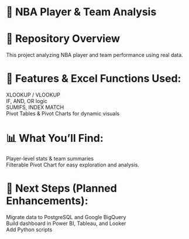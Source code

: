 # 🏀 NBA Player & Team Analysis

# 📁 Repository Overview
This project analyzing NBA player and team performance using real data.

# 🔧 Features & Excel Functions Used:
XLOOKUP / VLOOKUP <br>
IF, AND, OR logic <br>
SUMIFS, INDEX MATCH <br>
Pivot Tables & Pivot Charts for dynamic visuals

# 📊 What You’ll Find:
Player-level stats & team summaries<br>
Filterable Pivot Chart for easy exploration and analysis.<br>


# 🚀 Next Steps (Planned Enhancements):
Migrate data to PostgreSQL and Google BigQuery<br>
Build dashboard in Power BI, Tableau, and Looker<br>
Add Python scripts

